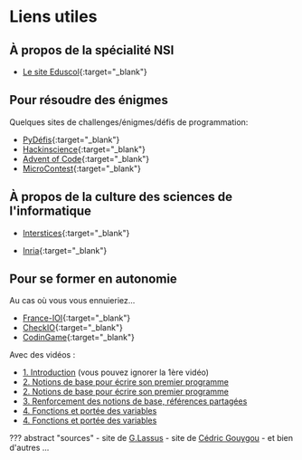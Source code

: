 # Liens utiles

## À propos de la spécialité NSI

- [Le site Eduscol](https://eduscol.education.fr/2068/programmes-et-ressources-en-numerique-et-sciences-informatiques-voie-g){:target="_blank"} 

## Pour résoudre des énigmes

Quelques sites de challenges/énigmes/défis de programmation:

- [PyDéfis](https://pydefis.callicode.fr/){:target="_blank"} 
- [Hackinscience](https://www.hackinscience.org/){:target="_blank"}
- [Advent of Code](https://adventofcode.com/){:target="_blank"} 
- [MicroContest](http://www.microcontest.com/){:target="_blank"} 


## À propos de la culture des sciences de l'informatique

- [Interstices](https://interstices.info/){:target="_blank"} 

- [Inria](https://www.inria.fr/fr){:target="_blank"} 


## Pour se former en autonomie

Au cas où vous vous ennuieriez...

- [France-IOI](http://www.france-ioi.org/){:target="_blank"} 
- [CheckIO](https://checkio.org/){:target="_blank"} 
- [CodinGame](https://www.codingame.com/start){:target="_blank"}  


Avec des vidéos :  

- [1. Introduction](https://www.youtube.com/playlist?list=PL2CXLryTKuwwoPO9s_fd5a4eRoWgHhrKT) (vous pouvez ignorer la 1ère vidéo)
- [2. Notions de base pour écrire son premier programme](https://www.youtube.com/playlist?list=PL2CXLryTKuwwlCGfgpApOTmMn7_dbtwWa)
- [2. Notions de base pour écrire son premier programme](https://www.youtube.com/playlist?list=PL2CXLryTKuwwlCGfgpApOTmMn7_dbtwWa)
- [3. Renforcement des notions de base, références partagées](https://www.youtube.com/playlist?list=PL2CXLryTKuwyOT6o3EEHL2ZUJS70o_NbT)
- [4. Fonctions et portée des variables](https://www.youtube.com/playlist?list=PL2CXLryTKuwwhivE1UO4Jg5DhU-ALAoXc)
- [4. Fonctions et portée des variables](https://www.youtube.com/playlist?list=PL2CXLryTKuwwhivE1UO4Jg5DhU-ALAoXc)


??? abstract "sources"
	- site de [G.Lassus](https://glassus.github.io/premiere_nsi/)
    - site de [Cédric Gouygou](https://cgouygou.github.io/1NSI/)
	- et bien d'autres ...